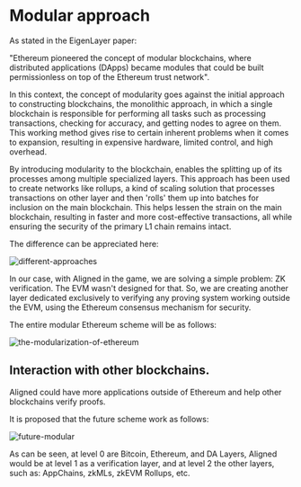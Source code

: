 # Modular approach

As stated in the EigenLayer paper:

"Ethereum pioneered the concept of modular blockchains, where distributed applications (DApps) became modules that could be built permissionless on top of the Ethereum trust network".

In this context, the concept of modularity goes against the initial approach to constructing blockchains, the monolithic approach, in which a single blockchain is responsible for performing all tasks such as processing transactions, checking for accuracy, and getting nodes to agree on them. This working method gives rise to certain inherent problems when it comes to expansion, resulting in expensive hardware, limited control, and high overhead.

By introducing modularity to the blockchain, enables the splitting up of its processes among multiple specialized layers. This approach has been used to create networks like rollups, a kind of scaling solution that processes transactions on other layer and then 'rolls' them up into batches for inclusion on the main blockchain. This helps lessen the strain on the main blockchain, resulting in faster and more cost-effective transactions, all while ensuring the security of the primary L1 chain remains intact.

The difference can be appreciated here:

![different-approaches](../images/different-approaches.jpg)

In our case, with Aligned in the game, we are solving a simple problem: ZK verification. The EVM wasn't designed for that. So, we are creating another layer dedicated exclusively to verifying any proving system working outside the EVM, using the Ethereum consensus mechanism for security.

The entire modular Ethereum scheme will be as follows:

![the-modularization-of-ethereum](../images/the-modularization-of-ethereum.jpg)

## Interaction with other blockchains.

Aligned could have more applications outside of Ethereum and help other blockchains verify proofs.

It is proposed that the future scheme work as follows:

![future-modular](../images/future-modular.jpg)

As can be seen, at level 0 are Bitcoin, Ethereum, and DA Layers, Aligned would be at level 1 as a verification layer, and at level 2 the other layers, such as: AppChains, zkMLs, zkEVM Rollups, etc.
